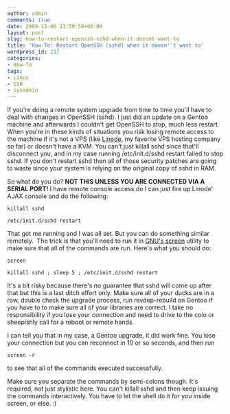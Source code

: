 ```yaml
---
author: admin
comments: true
date: 2009-11-06 23:59:59+00:00
layout: post
slug: how-to-restart-openssh-sshd-when-it-doesnt-want-to
title: 'How-To: Restart OpenSSH (sshd) when it doesn''t want to'
wordpress_id: 217
categories:
- How-To
tags:
- Linux
- SSH
- sysadmin
---
```


If you're doing a remote system upgrade from time to time you'll have to deal with changes in OpenSSH (sshd).  I just did an update on a Gentoo machine and afterwards I couldn't get OpenSSH to stop, much less restart.  When you're in these kinds of situations you risk losing remote access to the machine if it's not a VPS (like [Linode](http://linode.com), my favorite VPS hosting company so far) or doesn't have a KVM.  You can't just killall sshd since that'll disconnect you, and in my case running /etc/init.d/sshd restart failed to stop sshd.  If you don't restart sshd then all of those security patches are going to waste since your system is relying on the original copy of sshd in RAM.

So what do you do?  **NOT THIS UNLESS YOU ARE CONNECTED VIA A SERIAL PORT!** I have remote console access do I can just fire up Linode' AJAX console and do the following:

    
    killall sshd
    
    /etc/init.d/sshd restart


That got me running and I was all set. But you can do something similar remotely.  The trick is that you'll need to run it in [GNU's screen](http://www.gnu.org/software/screen/) utility to make sure that all of the commands are run.  Here's what you should do:

    
    screen
    
    killall sshd ; sleep 5 ; /etc/init.d/sshd restart


It's a bit risky because there's no guarantee that sshd will come up after that but this is a last ditch effort only.  Make sure all of your ducks are in a row, double check the upgrade process, run revdep-rebuild on Gentoo if you have to to make sure all of your libraries are correct.  I take no responsibility if you lose your connection and need to drive to the colo or sheepishly call for a reboot or remote hands.

I can tell you that in my case, a Gentoo upgrade, it did work fine.  You lose your connection but you can reconnect in 10 or so seconds, and then run

    
    screen -r


to see that all of the commands executed successfully.

Make sure you separate the commands by semi-colons though.  It's required, not just stylistic here.  You can't killall sshd and then keep issuing the commands interactively.  You have to let the shell do it for you inside screen, or else.  :)
